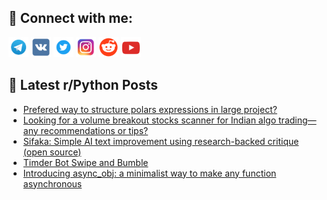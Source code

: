 ## 🔎 Connect with me:
[<img src="https://github.com/bullbesh/bullbesh/blob/main/images/Telegram.png" width="32" height="32" />](https://t.me/bullbesh)
[<img src="https://github.com/bullbesh/bullbesh/blob/main/images/VK.png" width="32" height="32" />](https://vk.com/bullbesh)
[<img src="https://github.com/bullbesh/bullbesh/blob/main/images/Twitter.png" width="32" height="32" />](https://twitter.com/bullbesh1)
[<img src="https://github.com/bullbesh/bullbesh/blob/main/images/Instagram.png" width="32" height="32" />](https://www.instagram.com/bullbesh)
[<img src="https://github.com/bullbesh/bullbesh/blob/main/images/Reddit.png" width="32" height="32" />](https://www.reddit.com/user/bullbesh)
[<img src="https://github.com/bullbesh/bullbesh/blob/main/images/YouTube.png" width="32" height="32" />](https://www.youtube.com/channel/UCtfjRs6uzgq5mfm8S06WTcg)

## 📕 Latest r/Python Posts
<!-- BLOG-POST-LIST:START -->
- [Prefered way to structure polars expressions in large project?](https://www.reddit.com/r/Python/comments/1m5jcot/prefered_way_to_structure_polars_expressions_in/)
- [Looking for a volume breakout stocks scanner for Indian algo trading—any recommendations or tips?](https://www.reddit.com/r/Python/comments/1m5e2i7/looking_for_a_volume_breakout_stocks_scanner_for/)
- [Sifaka: Simple AI text improvement using research-backed critique &lpar;open source&rpar;](https://www.reddit.com/r/Python/comments/1m59s5f/sifaka_simple_ai_text_improvement_using/)
- [Timder Bot Swipe and Bumble](https://www.reddit.com/r/Python/comments/1m55jmj/timder_bot_swipe_and_bumble/)
- [Introducing async_obj: a minimalist way to make any function asynchronous](https://www.reddit.com/r/Python/comments/1m54hyp/introducing_async_obj_a_minimalist_way_to_make/)
<!-- BLOG-POST-LIST:END -->

